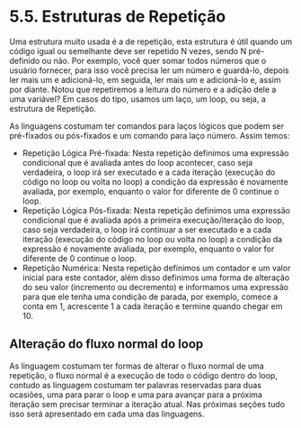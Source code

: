 # 5.5. Estruturas de Repetição

Uma estrutura muito usada é a de repetição, esta estrutura é útil quando um código igual ou semelhante deve ser repetido N vezes, sendo N pré-definido ou não. Por exemplo, você quer somar todos números que o usuário fornecer, para isso você precisa ler um número e guardá-lo, depois ler mais um e adicioná-lo, em seguida, ler mais um e adicioná-lo e, assim por diante. Notou que repetiremos a leitura do número e a adição dele a uma variável? Em casos do tipo, usamos um laço, um loop, ou seja, a estrutura de Repetição.

As linguagens costumam ter comandos para laços lógicos que podem ser pré-fixados ou pós-fixados e um comando para laço número. Assim temos:

* Repetição Lógica Pré-fixada: Nesta repetição definimos uma expressão condicional que é avaliada antes do loop acontecer, caso seja verdadeira, o loop irá ser executado e a cada iteração \(execução do código no loop ou volta no loop\) a condição da expressão é novamente avaliada, por exemplo, enquanto o valor for diferente de 0 continue o loop.
* Repetição Lógica Pós-fixada: Nesta repetição definimos uma expressão condicional que é avaliada após a primeira execução/iteração do loop, caso seja verdadeira, o loop irá continuar a ser executado e a cada iteração \(execução do código no loop ou volta no loop\) a condição da expressão é novamente avaliada, por exemplo, enquanto o valor for diferente de 0 continue o loop.
* Repetição Numérica: Nesta repetição definimos um contador e um valor inicial para este contador, além disso definimos uma forma de alteração do seu valor \(incremento ou decremento\) e informamos uma expressão para que ele tenha uma condição de parada, por exemplo, comece a conta em 1, acrescente 1 a cada iteração e termine quando chegar em 10.

## Alteração do fluxo normal do loop

As linguagem costumam ter formas de alterar o fluxo normal de uma repetição, o fluxo normal é a execução de todo o código dentro do loop, contudo as linguagem costumam ter palavras reservadas para duas ocasiões, uma para parar o loop e uma para avançar para a próxima iteração sem precisar terminar a iteração atual. Nas próximas seções tudo isso será apresentado em cada uma das linguagens.

